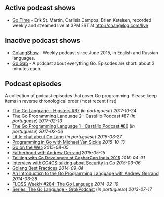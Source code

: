 ## Active podcast shows
* [Go Time](http://gotime.fm) - Erik St. Martin, Carlisia Campos, Brian Ketelsen, recorded weekly and streamed live at 3PM EST at http://changelog.com/live

## Inactive podcast shows
* [GolangShow](http://golangshow.com/) – Weekly podcast since June 2015, in English and Russian languages.
* [Go Gab](https://www.briefs.fm/go-gab) - A podcast about everything Go. Episodes are short: about 3 minutes each.


## Podcast episodes
A collection of podcast episodes that cover Go programming. Please keep items in reverse chronological order (most recent first)
* [The Go Language - Hipsters #67](https://hipsters.tech/linguagem-go-hipsters-67/) (_in portuguese_) _2017-10-24_
* [The Go Programming Language 2 - Castálio Podcast #87](http://castalio.info/episodio-87-linguagem-de-programacao-go-parte-2.html) (_in portuguese_) _2017-02-13_
* [The Go Programming Language 1 - Castálio Podcast #86](http://castalio.info/episodio-86-linguagem-de-programacao-go-parte-1.html) (_in portuguese_) _2017-02-06_
* [Little chat about Go Lang](https://soundcloud.com/rdshipit/capycast-2-golang) (_in portuguese_) _2016-03-27_
* [Programming in Go with Michael Van Sickle](https://www.dotnetrocks.com/?show=1203) _2015-10-13_
* [Go on the Web](http://thewebplatform.libsyn.com/55-go-on-the-web) _2015-08-05_
* [Fatherhood with Andrew Gerrand](http://beatsryetypes.com/episodes/2015/05/18/episode-16-fatherhood-with-andrew-gerrand.html) _2015-05-15_
* [Talking with Go Developers at GopherCon India 2015](https://soundcloud.com/thenewstackanalysts/show-33-gophercon-india-2015) _2015-04-01_
* [Interview with CC4CS talking about Security in Go](https://go.unicorn.tv/podcasts/interview-with-cc4cs-talking-about-security-in-go) _2015-03-06_
* [Golang Best Practices](https://go.unicorn.tv/podcasts/golang-best-practices) _2014-09-08_
* [An Introduction to the Go Programming Language with Andrew Gerrand](http://hanselminutes.com/416/an-introduction-to-the-go-programming-language-with-andrew-gerrand) _2014-03-28_
* [FLOSS Weekly #284: The Go Language](https://twit.tv/shows/floss-weekly/episodes/284) _2014-02-19_
* [Series: The Go Language - GrokPodcast](http://www.grokpodcast.com/series/a-linguagem-go/) (_in portuguese_) _2013-07-17_